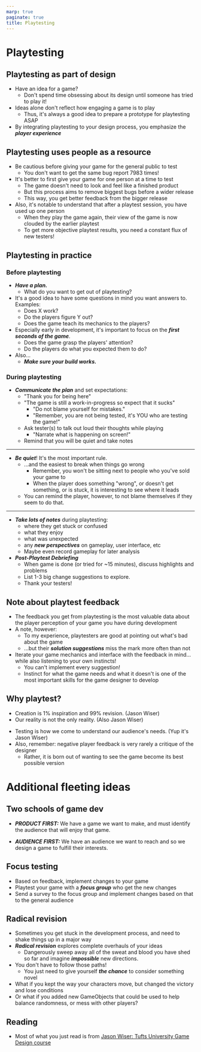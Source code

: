 ```yaml
---
marp: true
paginate: true
title: Playtesting
---
```

<!-- headingDivider: 3 -->
<!-- class: invert -->

# Playtesting

## Playtesting as part of design

* Have an idea for a game?
  * Don't spend time obsessing about its design until someone has tried to play it!
* Ideas alone don't reflect how engaging a game is to play
  * Thus, it's always a good idea to prepare a prototype for playtesting ASAP
* By integrating playtesting to your design process, you emphasize the ***player experience***
 
## Playtesting uses people as a resource

* Be cautious before giving your game for the general public to test
  * You don't want to get the same bug report 7983 times!
* It's better to first give your game for one person at a time to test 
  * The game doesn't need to look and feel like a finished product
  * But this process aims to remove biggest bugs before a wider release
  * This way, you get better feedback from the bigger release
* Also, it's notable to understand that after a playtest session, you have used up one person
  * When they play the game again, their view of the game is now clouded by the earlier playtest
  * To get more objective playtest results, you need a constant flux of new testers!

## Playtesting in practice


### Before playtesting
<!-- _backgroundColor: #29366f -->

* ***Have a plan.***
  * What do you want to get out of playtesting?
* It's a good idea to have some questions in mind you want answers to. Examples:
  * Does X work?
  * Do the players figure Y out?
  * Does the game teach its mechanics to the players?
* Especially early in development, it's important to focus on the ***first seconds of the game***.
  * Does the game grasp the players' attention?
  * Do the players do what you expected them to do?
* Also...
  * ***Make sure your build works.***

### During playtesting

<!-- _backgroundColor: #29366f -->
* ***Communicate the plan*** and set expectations:
     * "Thank you for being here"
     * "The game is still a work-in-progress so expect that it sucks"
       * "Do not blame yourself for mistakes."
       * "Remember, you are not being tested, it's YOU who are testing the game!"
     * Ask tester(s) to talk out loud their thoughts while playing
       * "Narrate what is happening on screen!"
     * Remind that you will be quiet and take notes

---
<!-- _backgroundColor: #29366f -->

* ***Be quiet***! It's the most important rule.
  * ...and the easiest to break when things go wrong
     * Remember, you won't be sitting next to people who you've sold your game to
     * When the player does something "wrong", or doesn't get something, or is stuck, it is interesting to see where it leads
   * You can remind the player, however, to not blame themselves if they seem to do that.

---
<!-- _backgroundColor: #29366f -->

* ***Take lots of notes*** during playtesting:
  * where they get stuck or confused
  * what they enjoy
  * what was unexpected
  * any ***new perspectives*** on gameplay, user interface, etc
  * Maybe even record gameplay for later analysis
* ***Post-Playtest Debriefing***
  * When game is done (or tried for ~15 minutes), discuss highlights and problems
   * List 1-3 big change suggestions to explore.
   * Thank your testers!

## Note about playtest feedback

* The feedback you get from playtesting is the most valuable data about the player perception of your game you have during development
* A note, however:
  * To my experience, playtesters are good at pointing out what's bad about the game
  * ...but their ***solution suggestions*** miss the mark more often than not
* Iterate your game mechanics and interface with the feedback in mind... while also listening to your own instincts!
  * You can't implement every suggestion!
  * Instinct for what the game needs and what it doesn't is one of the most important skills for the game designer to develop

## Why playtest?

* Creation is 1% inspiration and 99% revision. (Jason Wiser)
* Our reality is not the only reality. (Also Jason Wiser)
<!-- Culture: common modes of consumption, presentation, or interaction. -->
* Testing is how we come to understand our audience's needs. (Yup it's Jason Wiser)
* Also, remember: negative player feedback is very rarely a critique of the designer
  * Rather, it is born out of wanting to see the game become its best possible version

# Additional fleeting ideas

## Two schools of game dev
<!-- _backgroundColor: #5d275d -->

* ***PRODUCT FIRST:*** We have a game we want to make, and must identify the audience that will enjoy that game.
 
* ***AUDIENCE FIRST:*** We have an audience we want to reach and so we design a game to fulfill their interests.

## Focus testing
<!-- _backgroundColor: #5d275d -->

* Based on feedback, implement changes to your game
* Playtest your game with a ***focus group*** who get the new changes
* Send a survey to the focus group and implement changes based on that to the general audience

## Radical revision
<!-- _backgroundColor: #5d275d -->

* Sometimes you get stuck in the development process, and need to shake things up in a major way
* ***Radical revision*** explores complete overhauls of your ideas
  * Dangerously sweep away all of the sweat and blood you have shed so far and imagine ***impossible*** new directions.
* You don't have to follow those paths!
  * You just need to give yourself ***the chance*** to consider something novel
* What if you kept the way your characters move, but changed the victory and lose conditions
* Or what if you added new GameObjects that could be used to help balance randomness, or mess with other players?

## Reading

* Most of what you just read is from [Jason Wiser: Tufts University Game Design course](http://madwomb.com/tutorials/GameDesign_Tufts.html)
